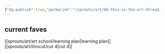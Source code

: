 ```yaml
---
{"dg-publish":true,"permalink":"/sprouts/art/00-this-is-the-art-thread/","created":"2025-01-03T11:53:06.535-06:00","updated":"2025-01-03T12:05:30.723-06:00"}
---
```



## current faves

[[sprouts/art/art school/learning plan\|learning plan]]
[[sprouts/art/linocut/cut 4\|cut 4]]
